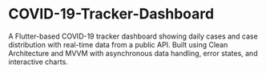 # COVID-19-Tracker-Dashboard
A Flutter-based COVID-19 tracker dashboard showing daily cases and case distribution with real-time data from a public API. Built using Clean Architecture and MVVM with asynchronous data handling, error states, and interactive charts.
